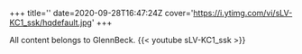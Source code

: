+++
title=''
date=2020-09-28T16:47:24Z
cover='https://i.ytimg.com/vi/sLV-KC1_ssk/hqdefault.jpg'
+++

All content belongs to GlennBeck.
{{< youtube sLV-KC1_ssk >}}
